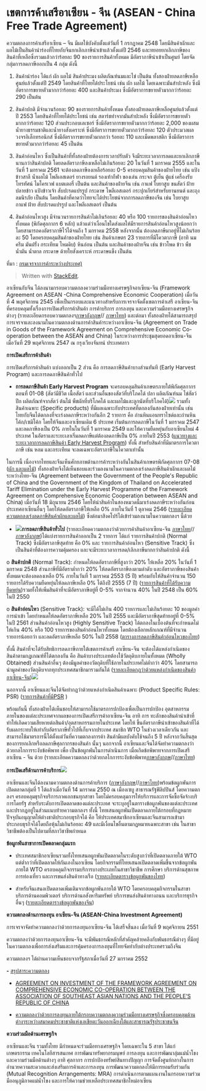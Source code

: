 
เขตการค้าเสรีอาเซียน - จีน (ASEAN - China Free Trade Agreement)
===

ความตกลงการค้าเสรีอาเซียน – จีน มีผลใช้บังคับตั้งแต่วันที่ 1 กรกฎาคม 2548 โดยมีสินค้าผักและผลไม้เป็นสินค้านำร่องที่ไทยกับจีนยกเลิกภาษีนำเข้าแล้วตั้งแต่ปี 2546 และทยอยยกเลิกภาษีของสินค้าที่เหลือซึ่งรวมแล้วกว่าร้อยละ 90 ของรายการสินค้าทั้งหมด มีอัตราภาษีนำเข้าเป็นศูนย์ โดยจัดกลุ่มการลดภาษีออกเป็น 4 กลุ่ม ดังนี้

1. สินค้านำร่อง ได้แก่ ผัก ผลไม้ สินค้าประมง ผลิตภัณฑ์นมและไข่ เป็นต้น ทั้งสองฝ่ายลดภาษีเหลือศูนย์แล้วตั้งแต่ปี 2549 โดยสินค้าที่ไทยได้ประโยชน์ เช่น ผัก ผลไม้ โดยเฉพาะมันสำปะหลัง ซึ่งมีอัตราการขยายตัวมากกว่าร้อยละ 400 และสินค้าประมง ซึ่งมีอัตราการขยายตัวมากกว่าร้อยละ 290 เป็นต้น

2. สินค้าปกติ มีจำนวนร้อยละ 90 ของรายการสินค้าทั้งหมด ทั้งสองฝ่ายลดภาษีเหลือศูนย์แล้วตั้งแต่ ปี 2553 โดยสินค้าที่ไทยได้ประโยชน์ เช่น สตาร์ชทำจากมันสำปะหลัง ซึ่งมีอัตราการขยายตัวมากกว่าร้อยละ 120 ส่วนประกอบเลเซอร์ ซึ่งมีอัตราการขยายตัวมากกว่าร้อยละ 2,000 ของผสมน้ำยางธรรมชาติและน้ำยางสังเคราะห์ ซึ่งมีอัตราการขยายตัวมากกว่าร้อยละ 120 ตัวประมวลผลวงจรอิเล็กทรอนิกส์ ซึ่งมีอัตราการขยายตัวมากกว่า ร้อยละ 110 และเม็ดพลาสติก ซึ่งมีอัตราการขยายตัวมากกว่าร้อยละ 45 เป็นต้น

3. สินค้าอ่อนไหว ซึ่งเป็นสินค้าที่ทั้งสองฝ่ายต้องการเวลาปรับตัว จึงมีระยะเวลาการลดและยกเลิกภาษีนานกว่าสินค้าปกติ โดยลดอัตราภาษีลงเหลือไม่เกินร้อยละ 20 ในวันที่ 1 มกราคม 2555 และในวันที่ 1 มกราคม 2561 จะต้องลดภาษีลงเหลือร้อยละ 0-5 ครอบคลุมสินค้าของฝ่ายไทย เช่น แป้งข้าวสาลี น้ำผลไม้ โพลีเอสเตอร์ ยางรถยนต์ รองเท้ากีฬา ของเล่น กระจก ตู้เย็น ตู้แช่ เครื่องรับโทรทัศน์ ไมโครเวฟ แบตเตอรี่ เป็นต้น และสินค้าของฝ่ายจีน เช่น กาแฟ ใบยาสูบ ขนสัตว์ ฝ้าย ปลายข้าว แป้งข้าวเจ้า สับปะรดแปรรูป กระดาษ โพลีเอสเตอร์ กระปุกเกียร์สำหรับยานยนต์ และถุงลมนิรภัย เป็นต้น โดยสินค้าที่คาดว่าไทยจะได้ประโยชน์จากการลดภาษีของจีน เช่น ใบยาสูบ กาแฟ ฝ้าย สับปะรดแปรรูป และโพลีเอสเตอร์ เป็นต้น

4. สินค้าอ่อนไหวสูง มีจำนวนรายการสินค้าไม่เกินร้อยละ 40 หรือ 100 รายการของสินค้าอ่อนไหวทั้งหมด (พิกัดศุลกากร 6 หลัก) แล้วแต่ว่าเงื่อนไขใดส่งผลให้มีรายการสินค้าอ่อนไหวสูงน้อยกว่า โดยสามารถคงอัตราภาษีไว้ได้จนถึง 1 มกราคม 2558 หลังจากนั้น ต้องลดภาษีมาอยู่ที่ไม่เกินร้อยละ 50 โดยครอบคลุมสินค้าของฝ่ายไทย เช่น สินค้าเกษตร 23 รายการที่มีโควตาภาษี (อาทิ นม ครีม มันฝรั่ง กระเทียม ไหมดิบ) หินอ่อน เป็นต้น และสินค้าของฝ่ายจีน เช่น ข้าวโพด ข้าว พืชน้ำมัน น้ำตาล กระดาษ ด้ายใยสังเคราะห์ กระดาษแข็ง เป็นต้น

ที่มา : [กรมเจรจาการค้าระหว่างประเทศ)](http://www.thaifta.com/ThaiFTA/Home/FTAbyCountry/tabid/53/ctl/detail/id/4/mid/480/usemastercontainer/true/Default.aspx)


> Written with [StackEdit](https://stackedit.io/).
> 
อาเซียนกับจีน ได้ลงนามกรอบความตกลงความร่วมมือทางเศรษฐกิจอาเซียน-จีน (Framework Agreement on ASEAN -China Comprehensive Economic Cooperation) เมื่อวันที่ 4 พฤศจิกายน 2545 เพื่อเป็นกรอบและแนวทางสำหรับการเจรจาจัดตั้งเขตการค้าเสรี อาเซียน-จีน ที่ครอบคลุมทั้งเรื่องการเปิดเสรีการค้าสินค้า การค้าบริการ การลงทุน และความร่วมมือทางเศรษฐกิจต่างๆ (รายละเอียดกรอบความตกลงฯ[ภาษาอังกฤษ](http://www.thaifta.com/trade/aec/eng_ascn_fa.pdf)// [ภาษาไทย](http://www.thaifta.com/trade/aec/ascn_fath.pdf)) และต่อมา ทั้งสองฝ่ายได้สามารถสรุปการเจรจาและลงนามในความตกลงด้านการค้าสินค้าระหว่างอาเซียน-จีน (Agreement on Trade in Goods of the Framework Agreement on Comprehensive Economic Co-operation between the ASEAN and China) ในระหว่างการประชุมสุดยอดอาเซียน-จีน เมื่อวันที่ 29 พฤศจิกายน 2547 ณ กรุงเวียงจันทน์ ประเทศลาว

**การเปิดเสรีการค้าสินค้า**

การเปิดเสรีการค้าสินค้า แบ่งออกเป็น 2 ส่วน คือ การลดภาษีสินค้าบางส่วนทันที (Early Harvest Program) และการลดภาษีสินค้าทั่วไป

-  **การลดภาษีสินค้า Early Harvest Program**  จะครอบคลุมสินค้าเกษตรภายใต้พิกัดศุลกากรตอนที่ 01-08 (สัตว์มีชีวิต เนื้อสัตว์ และส่วนอื่นของสัตว์ที่บริโภคได้ ปลา ผลิตภัณฑ์นม ไข่สัตว์ปีก ผลิตภัณฑ์จากสัตว์ ต้นไม้ พืชผักที่บริโภคได้ และผลไม้และลูกนัตที่บริโภคได้)![](http://www.thaifta.com/trade/aec/commo.gif)  รวมทั้งสินค้าเฉพาะ (Specific products) ที่มีผลเฉพาะกับประเทศที่ตกลงกันสองฝ่ายเท่านั้น เช่น ไทยกับจีนได้ตกลงที่จะเร่งลดภาษีระหว่างกันอีก 2 รายการ คือ ถ่านหินแอนทราไซด์และถ่านหินโค้ก/เซมิโค้ก โดยให้จีนและอาเซียนเดิม 6 ประเทศ เริ่มต้นการลดภาษีในวันที่ 1 มกราคม 2547 และลดภาษีลงเป็น 0% ภายในในวันที่ 1 มกราคม 2549 และให้ความยืดหยุ่นกับอาเซียนใหม่ 4 ประเทศ ในอัตราและระยะเลาเริ่มลดภาษีแต่ต้องลดภาษีเป็น 0% ภายในปี 2553 ([แนวทางและระยะเวลาการลดภาษีสินค้า Early Harvest Program](http://www.thaifta.com/trade/china/eng_ascn_ehp.xls)) ทั้งนี้  สำหรับสินค้าที่มีมาตรการโควตาภาษี เช่น  หอม และกระเทียม จะลดเฉพาะอัตราภาษีในโควตาเท่านั้น

  

ในการนี้ เนื่องจากไทยและจีนเห็นศักยภาพด้านการค้าระหว่างกันในสินค้าเกษตรพิกัดศุลกากร 07-08 ([ผัก และผลไม้](http://www.thaifta.com/ThaiFTA/Home/FTAbyCountry/tabid/53/ctl/detail/id/4/mid/480/usemastercontainer/true/eng_thcn_ehp.xls)) ทั้งสองฝ่ายจึงได้เห็นชอบและร่วมลงนามในความตกลงเร่งลดภาษีสินค้าผักและผลไม้ระหว่างไทย-จีน (Agreement between the Government of the People's Republic of China and the Government of the Kingdom of Thailand on Accelerated Tariff Elimination under the Early Harvest Programme of the Framework Agreement on Comprehensive Economic Cooperation between ASEAN and China) เมื่อวันที่ 18 มิถุนายน 2546 โดยให้นำสินค้าในสองหมวดนี้มาเร่งลดภาษีระหว่างกันก่อนประเทศอาเซียนอื่นๆ โดยให้ลดอัตราภาษีให้เหลือ 0% ภายในวันที่ 1 ตุลาคม 2546 ([รายละเอียดความตกลงเร่งลดภาษีสินค้าผักและผลไม้](http://www.thaifta.com/ThaiFTA/Home/FTAbyCountry/tabid/53/ctl/detail/id/4/mid/480/usemastercontainer/true/ascn_fathcn.pdf)) ซึ่งต่อมาสิงคโปร์ได้เข้าร่วมลงนามในความตกลงฯ นี้ด้วย

-  ![](http://www.thaifta.com/trade/aec/fruit_veg.jpg)**การลดภาษีสินค้าทั่วไป**  (รายละเอียดความตกลงว่าด้วยการค้าสินค้าอาเซียน-จีน [ภาษาไทย](http://www.thaifta.com/ThaiFTA/Home/FTAbyCountry/tabid/53/ctl/detail/id/4/mid/480/usemastercontainer/true/ascn_fagods.pdf)//[ภาษาอังกฤษ](http://www.thaifta.com/ThaiFTA/Home/FTAbyCountry/tabid/53/ctl/detail/id/4/mid/480/usemastercontainer/true/ascn_fagoodeng.pdf))ได้แบ่งรายการสินค้าออกเป็น 2 รายการ ได้แก่ รายการสินค้าปกติ (Normal Track) ซึ่งมีอัตราภาษีสุดท้าย คือ 0% และ รายการสินค้าอ่อนไหว (Sensitive Track) ซึ่งเป็นสินค้าที่ต้องการความคุ้มครอง และจะมีระยะเวลาการลด/เลิกภาษีมากกว่าสินค้าปกติ ดังนี้

  

o  **สินค้าปกติ**  (Normal Track): กำหนดให้ลดอัตราภาษีที่สูงกว่า 20% ให้เหลือ 20% ในวันที่ 1 มกราคม 2548 ส่วนภาษีที่มีอัตราต่ำกว่า 20% ให้ลดอัตราภาษีลงตามลำดับ และอัตราภาษีของสินค้าทั้งหมดจะต้องลดลงเหลือ 0% ภายในวันที่ 1 มกราคม 2553 (5 ปี) พร้อมกับให้สินค้าจำนวน 150 รายการได้รับความยืดหยุ่นให้ลดภาษีเหลือ 0% ได้ถึงปี 2555 (7 ปี) ([รายการสินค้าที่ได้รับความยืดหยุ่น](http://www.thaifta.com/ThaiFTA/Home/FTAbyCountry/tabid/53/ctl/detail/id/4/mid/480/usemastercontainer/true/ascn_listelas.pdf))รวมทั้งให้เพิ่มสินค้าที่จะมีอัตราภาษีอยู่ที่ 0-5% จากจำนวน 40% ในปี 2548 เป็น 60% ในปี 2550

  

o  **สินค้าอ่อนไหว**  (Sensitive Track): จะมีได้ไม่เกิน 400 รายการและไม่เกินร้อยละ 10 ของมูลค่าการนำเข้า โดยกำหนดให้ลดอัตราภาษีเหลือ 20% ในปี 2555 และมีอัตราภาษีสุดท้ายอยู่ที่ 0-5% ในปี 2561 ส่วนสินค้าอ่อนไหวสูง (Highly Sensitive Track) ได้ตกลงในเบื้องต้นที่จะกำหนดไม่ให้เกิน 40% หรือ 100 รายการของสินค้าอ่อนไหวทั้งหมด โดยต้องเลือกหลักเกณฑ์ที่มีจำนวนรายการน้อยกว่า และลดอัตราภาษีเหลือ 50% ในปี 2558 ([ตารางการลดภาษีสินค้าอ่อนไหวของไทย](http://www.thaifta.com/trade/aec/ascn_tabsl.xls))

  

ทั้งนี้ สินค้าที่จะได้รับสิทธิการลดภาษีภายใต้เขตการค้าเสรี อาเซียน-จีน จะต้องได้แหล่งกำเนิดของสินค้าตามกฎเกณฑ์ที่ได้ตกลงกัน คือ สินค้าบางประเภทต้องใช้วัตถุดิบภายในทั้งหมด (Wholly Obtained) ส่วนสินค้าอื่นๆ ต้องมีมูลค่าของวัตถุดิบที่ใช้ภายในประเทศไม่ต่ำกว่า 40% โดยสามารถนำมูลค่าของวัตถุดิบจากทุกประเทศสมาชิกมารวมกันได้ ([รายละเอียดกฎว่าด้วยแหล่งกำเนิดของสินค้าอาเซียน-จีน](http://www.thaifta.com/ThaiFTA/Home/FTAbyCountry/tabid/53/ctl/detail/id/4/mid/480/usemastercontainer/true/ascn_roo.pdf))![](http://www.thaifta.com/thaifta/Portals/0/File/storyboard/fruit.jpg)

  

นอกจากนี้  อาเซียนและจีนได้จัดทำกฎว่าด้วยแหล่งกำเนิดสินค้าเฉพาะ (Product Specific Rules: PSR)  ([รายการสินค้าที่มีPSR](http://www.thaifta.com/trade/aec/seom_%20letter.pdf)  )

  

พร้อมกันนี้ ทั้งสองฝ่ายได้เห็นชอบให้สามารถใช้มาตรการปกป้องเพื่อเป็นการปกป้อง อุตสาหกรรมภายในของแต่ละประเทศจากผลของการเปิดเสรีการค้าอาเซียน-จีน อาทิ การ ทะลักของสินค้านำเข้าที่ทำให้เกิดความเสียหายต่อสินค้า/อุตสาหกรรมภายในประเทศ โดยให้ ขึ้นอัตราภาษีนำเข้าของสินค้าที่ได้รับผลกระทบให้เท่ากับอัตราภาษีทั่วไปที่เก็บจากประเทศ สมาชิก WTO ในช่วงเวลาเดียวกัน และสามารถใช้มาตรการนี้ได้ตั้งแต่วันที่ความตกลงการค้า สินค้ามีผลบังคับใช้จนถึง 5 ปี หลังจากวันสิ้นสุดของการยกเลิกหรือลดภาษีศุลกากรของสินค้า นั้นๆ นอกจากนี้ อาเซียนและจีนได้จัดทำความตกลงว่าด้วยกลไกการระงับข้อพิพาท เพื่อ เป็นข้อผูกพันในการดำเนินการ เมื่อเกิดข้อพิพาทจากการเปิดเสรีอาเซียน - จีน ด้วย (รายละเอียดความตกลงว่าด้วยกลไกการระงับข้อพิพาท[ภาษาอังกฤษ](http://www.thaifta.com/ThaiFTA/Home/FTAbyCountry/tabid/53/ctl/detail/id/4/mid/480/usemastercontainer/true/ascn_diseng.pdf)//[ภาษาไทย](http://www.thaifta.com/ThaiFTA/Home/FTAbyCountry/tabid/53/ctl/detail/id/4/mid/480/usemastercontainer/true/ascn_disth.pdf))

**การเปิดเสรีด้านการค้าบริการ**![](http://www.thaifta.com/trade/aec/dispute.jpg)

อาเซียนและจีนได้ลงนามความตกลงด้านการค้าบริการ ([ภาษาอังกฤษ](http://www.thaifta.com/trade/china/asean-cn_tis.pdf)//[ภาษาไทย](http://www.thaifta.com/trade/china/asean-cn_tisth.doc))พร้อมข้อผูกพันการเปิดตลาดกลุ่มที่ 1 ได้แล้วเมื่อวันที่ 14 มกราคม 2550 ณ เมืองเซบู สาธารณรัฐฟิลิปปินส์ โดยความตกลงฯ ครอบคลุมธุรกิจบริการภาคเอกชนทุกสาขา โดยไม่ครอบคลุมการให้บริการและการจัดซื้อจัดจ้างบริการโดยรัฐ สำหรับระดับการเปิดตลาดของแต่ละประเทศ จะระบุอยู่ในตารางข้อผูกพันของแต่ละประเทศ และปรากฎอยู่ในส่วนแนบท้ายความตกลงฯ ทั้งนี้ ไทยเสนอผูกพันเปิดตลาดภายใต้กรอบที่กฎหมายปัจจุบันอนุญาตให้ต่างชาติประกอบธุรกิจได้ คือ ให้ประเทศสมาชิกอาเซียนและจีนสามารถเข้ามาประกอบธุรกิจได้โดยถือหุ้นไม่เกินร้อยละ 49 และมีเงื่อนไขอื่นตามกฎหมายเฉพาะสาขา เช่น ในสาขาวิชาชีพต้องเป็นไปตามที่สภาวิชาชีพกำหนด

**ข้อผูกพันสาขาการเปิดตลาดกลุ่มแรก**

- ประเทศสมาชิกอาเซียนรวมทั้งไทยเสนอผูกพันเปิดตลาดในระดับสูงกว่าที่เปิดตลาดภายใต้ WTO แต่ต่ำกว่าที่เปิดตลาดให้กันเองในอาเซียน โดยกิจกรรมที่ไทยเสนอเปิดตลาดเพิ่มขึ้นจากข้อผูกพันภายใต้ WTO ครอบคลุมกิจกรรมบริการบางประเภทในสาขาวิชาชีพ การศึกษา บริการด้านสุขภาพ การท่องเที่ยว และการขนส่งสินค้าทางเรือ ([รายละเอียดตารางข้อผูกพันของไทย](http://www.thaifta.com/trade/china/sc1_tha.pdf))

- สำหรับจีนเสนอเปิดตลาดเพิ่มเติมจากข้อผูกพันภายใต้ WTO โดยครอบคลุมกิจกรรมในสาขาบริการด้านคอมพิวเตอร์ บริการด้านอสังหาริมทรัพย์ บริการขนส่งสินค้าทางถนน และบริการธุรกิจอื่นๆ  ([รายละเอียดตารางข้อผูกพันของจีน](http://www.thaifta.com/trade/china/sc1_prc.pdf))

**ความตกลงด้านการลงทุน อาเซียน-จีน (ASEAN-China Investment Agreement)**

การเจรจาจัดทำความตกลงว่าด้วยการลงทุนอาเซียน-จีน ได้เสร็จสิ้นลง เมื่อวันที่ 9 พฤศจิกายน 2551

ความตกลงว่าด้วยการลงทุนอาเซียน-จีน จะมีพันธกรณีหลักที่สำคัญคล้ายคลึงกับพันธกรณีต่างๆ ที่มีอยู่ในความตกลงเพื่อการส่งเสริมและการคุ้มครองการลงทุนที่ไทยจัดทำกับต่างประเทศรวมถึงจีน

ความตกลงฯ ได้ผ่านความเห็นชอบจากรัฐสภาเมื่อวันที่ 27 มกราคม 2552

**-** [สรุปสาระความตกลง](http://www.thaifta.com/trade/ascn/acfta_invest_sum.pdf)

-  [AGREEMENT ON INVESTMENT  OF THE FRAMEWORK AGREEMENT ON COMPREHENSIVE ECONOMIC CO-OPERATION BETWEEN  THE ASSOCIATION OF SOUTHEAST ASIAN NATIONS AND THE PEOPLE’S REPUBLIC OF CHINA](http://www.thaifta.com/trade/ascn/acfta_agree_invest.pdf)

- [ความตกลงว่าด้วยการลงทุนภายใต้กรอบความตกลงความร่วมมือทางเศรษฐกิจซึ่งครอบคลุมด้านต่างๆระหว่างสมาคมประชาชาติแห่งเอเชียตะวันออกเฉียงใต้และสาธารณรัฐประชาชนจีน](http://www.thaifta.com/trade/ascn/acfta_agree_investth.pdf)

**ความร่วมมือด้านเศรษฐกิจ**

อาเซียนและจีน รวมทั้งไทย มีกำหนดจะร่วมมือทางเศรษฐกิจ โดยเฉพาะใน 5 สาขา ได้แก่ เกษตรกรรม เทคโนโลยีสารสนเทศ การพัฒนาทรัพยากรมนุษย์ การลงทุน และการพัฒนาลุ่มแม่น้ำโขง และความร่วมมือด้านต่างๆ อาทิ ศุลกากร การปกป้องทรัพย์สินทางปัญญา การจัดตั้งศูนย์กลางในการอำนวยความสะดวกและส่งเสริมการค้าและการลงทุน การพัฒนาความตกลงให้มีการยอมรับร่วมกัน (Mutual Recognition Arrangements: MRA) การดำเนินการตามแผนงานในกรอบความร่วมมืออนุภูมิภาคแม่น้ำโขง และการให้ความช่วยเหลือประเทศสมาชิกใหม่อาเซียน
<!--stackedit_data:
eyJoaXN0b3J5IjpbMTc5Mzc1OTIwOCwtMTU2MjI2OTIyN119
-->